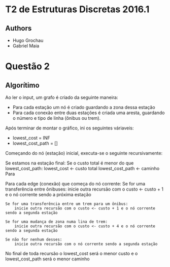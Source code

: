 # T2 de Estruturas Discretas 2016.1

## Authors
* Hugo Grochau
* Gabriel Maia

# Questão 2
## Algorítimo

Ao ler o input, um grafo é criado da seguinte maneira:
* Para cada estação um nó é criado guardando a zona dessa estação
* Para cada conexão entre duas estações é criada uma aresta, guardando o número e tipo de linha (ônibus ou trem).

Após terminar de montar o gráfico, ini os seguintes váriaveis:
* lowest_cost = INF
* lowest_cost_path = []

Começando do nó (estação) inicial, executa-se o seguinte recursivamente:

Se estamos na estação final:
    Se o custo total é menor do que lowest_cost_path:
        lowest_cost <- custo total
        lowest_cost_path <- caminho
    Para

Para cada edge (conexão) que começa do nó corrente:
    Se for uma transferência entre ônibuses:
        inicie outra recursão com o custo <- custo + 1 e o nó corrente sendo a próxima estação

    Se for uma transferência entre um trem para um ônibus:
        inicie outra recursão com o custo <- custo + 1 e o nó corrente sendo a segunda estação

    Se for uma mudança de zona numa lina de trem:
        inicie outra recursão com o custo <- custo + 4 e o nó corrente sendo a segunda estação

    Se não for nenhum desses:
        inicie outra recursão com o nó corrente sendo a segunda estação

No final de toda recursão o lowest_cost será o menor custo e o lowest_cost_path será o menor caminho
